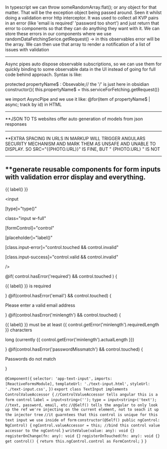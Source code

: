 
In typescript we can throw someRandomArray.flat(); or any object for that matter. That will be the exception object being passed around. Seen it whilst doing a validation error http interceptor. It was used to collect all KVP pairs in an error (like 'email is required' 'password too short') and just return that error to components so that they can do anything they want with it. We can store these errors in our components where we use randomDataFetchingSerice.getRequest() -> in this observables error will be the array. We can then use that array to render a notification of a list of issues with validation

----------------------

Async pipes auto dispose observable subscriptions, so we can use them for quickly binding to some observable data in the UI instead of going for full code behind approach. Syntax is like:

protected propertyName$ : Obsevable<typeWeChoose/>;// the '/' is just here in obsidian 
constructor(){ this.propertyName$ = this.serviceForFetching.getRequest()}

we import AsyncPipe and we use it like: @for(item of propertyName$ | async; track by id) in HTML

-----------------------------------------------------------------------------------------------



**JSON TO TS websites offer auto generation of models from json responses

--------------

**EXTRA SPACING IN URLS IN MARKUP WILL TRIGGER ANGULARS SECURITY MECHANISM AND MARK THEM AS UNSAFE AND UNABLE TO DISPLAY. SO SRC="{{PHOTO.URL}}" IS FINE, BUT " {PHOTO.URL} " IS NOT


-------------------

**generate reusable components for form inputs with validation error display and everything.
--

<label class="floating-label w-full text-left">

<span class="label-text w-full">{{ label() }}</span>

<input

[type]="type()"

class="input w-full"

[formControl]="control"

[placeholder]="label()"

[class.input-error]="control.touched && control.invalid"

[class.input-success]="control.valid && control.invalid"

/>

@if( control.hasError('required') && control.touched ) {

<div class="text-error text-xs validation-hint">{{ label() }} is required</div>

} @if(control.hasError('email') && control.touched) {

<div class="text-error text-xs validation-hint">Please enter a valid email address</div>

} @if(control.hasError('minlength') && control.touched) {

<div class="text-error text-xs validation-hint">

{{ label() }} must be at least {{ control.getError('minlength').requiredLength }} characters

long (currently {{ control.getError('minlength').actualLength }})

</div>

} @if(control.hasError('passwordMissmatch') && control.touched) {

<div class="text-error text-xs validation-hint">Passwords do not match</div>

}

</label>



`@Component({`
`selector: 'app-text-input',`
`imports: [ReactiveFormsModule],`
`templateUrl: './text-input.html',`
`styleUrl: './text-input.css',`
`})`
`export class TextInput implements ControlValueAccessor {`
`//ControlValueAccessor tells angular this is a form control`
`label = input<string>('');`
`type = input<string>('text'); //text, password, email, etc`
`//@Self() tells the angular to only look up the ref we're injecting on the current element, not to seach it up the injector tree`
`//it guarntees that this control is unique for this text input we use inside of form`
`constructor(@Self() public ngControl: NgControl) {`
`ngControl.valueAccessor = this; //bind this control value accessor to the ngControl`
`}` 
`writeValue(value: any): void {}`
`registerOnChange(fn: any): void {}`
`registerOnTouched(fn: any): void {}`
`get control() {`
`return this.ngControl.control as FormControl;`
`}`
`}`

